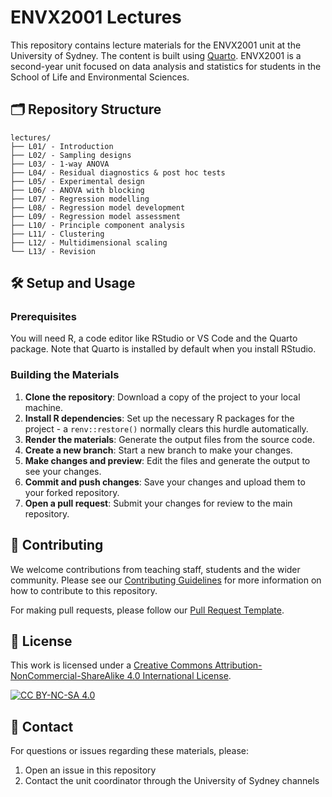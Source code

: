 # ENVX2001 Lectures

This repository contains lecture materials for the ENVX2001 unit at the University of Sydney. The content is built using [Quarto](https://quarto.org/). ENVX2001 is a second-year unit focused on data analysis and statistics for students in the School of Life and Environmental Sciences. 

## 🗂️ Repository Structure

```
lectures/
├── L01/ - Introduction
├── L02/ - Sampling designs
├── L03/ - 1-way ANOVA
├── L04/ - Residual diagnostics & post hoc tests
├── L05/ - Experimental design
├── L06/ - ANOVA with blocking
├── L07/ - Regression modelling
├── L08/ - Regression model development
├── L09/ - Regression model assessment
├── L10/ - Principle component analysis
├── L11/ - Clustering
├── L12/ - Multidimensional scaling
└── L13/ - Revision
```

## 🛠️ Setup and Usage

### Prerequisites

You will need R, a code editor like RStudio or VS Code and the Quarto package. Note that Quarto is installed by default when you install RStudio.

### Building the Materials

1. **Clone the repository**: Download a copy of the project to your local machine.
2. **Install R dependencies**: Set up the necessary R packages for the project - a `renv::restore()` normally clears this hurdle automatically.
3. **Render the materials**: Generate the output files from the source code.
4. **Create a new branch**: Start a new branch to make your changes.
5. **Make changes and preview**: Edit the files and generate the output to see your changes.
6. **Commit and push changes**: Save your changes and upload them to your forked repository.
7. **Open a pull request**: Submit your changes for review to the main repository.



## 🤝 Contributing

We welcome contributions from teaching staff, students and the wider community. Please see our [Contributing Guidelines](CONTRIBUTING.md) for more information on how to contribute to this repository.

For making pull requests, please follow our [Pull Request Template](PULL_REQUEST_TEMPLATE.md).

## 📝 License

This work is licensed under a [Creative Commons Attribution-NonCommercial-ShareAlike 4.0 International License](LICENSE).

[![CC BY-NC-SA 4.0](https://i.creativecommons.org/l/by-nc-sa/4.0/88x31.png)](LICENSE)

## 👥 Contact

For questions or issues regarding these materials, please:
1. Open an issue in this repository
2. Contact the unit coordinator through the University of Sydney channels

